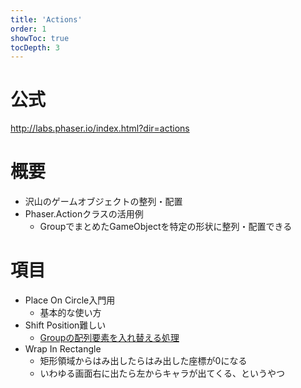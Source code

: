 ```yaml
---
title: 'Actions'
order: 1
showToc: true
tocDepth: 3
---
```


# 公式

http://labs.phaser.io/index.html?dir=actions

# 概要
- 沢山のゲームオブジェクトの整列・配置
- Phaser.Actionクラスの活用例
  - GroupでまとめたGameObjectを特定の形状に整列・配置できる

# 項目
- Place On Circle<Badge color="lightgreen">入門用</Badge>
  - 基本的な使い方
- Shift Position<Badge color="red">難しい</Badge>
  - [Groupの配列要素を入れ替える処理](https://photonstorm.github.io/phaser3-docs/Phaser.Actions.html#.ShiftPosition__anchor)
- Wrap In Rectangle
  - 矩形領域からはみ出したらはみ出した座標が0になる
  - いわゆる画面右に出たら左からキャラが出てくる、というやつ